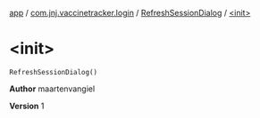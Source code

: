 [app](../../index.md) / [com.jnj.vaccinetracker.login](../index.md) / [RefreshSessionDialog](index.md) / [&lt;init&gt;](./-init-.md)

# &lt;init&gt;

`RefreshSessionDialog()`

**Author**
maartenvangiel

**Version**
1

